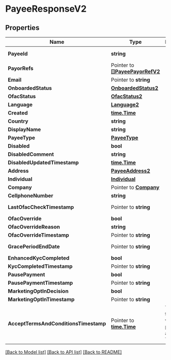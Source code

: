 # PayeeResponseV2

## Properties

Name | Type | Description | Notes
------------ | ------------- | ------------- | -------------
**PayeeId** | **string** |  | [optional] [readonly] 
**PayorRefs** | Pointer to [**[]PayeePayorRefV2**](PayeePayorRefV2.md) |  | [optional] [readonly] 
**Email** | Pointer to **string** |  | [optional] 
**OnboardedStatus** | [**OnboardedStatus2**](OnboardedStatus_2.md) |  | [optional] 
**OfacStatus** | [**OfacStatus2**](OfacStatus_2.md) |  | [optional] 
**Language** | [**Language2**](Language_2.md) |  | [optional] 
**Created** | [**time.Time**](time.Time.md) |  | [optional] 
**Country** | **string** |  | [optional] 
**DisplayName** | **string** |  | [optional] 
**PayeeType** | [**PayeeType**](PayeeType.md) |  | [optional] 
**Disabled** | **bool** |  | [optional] 
**DisabledComment** | **string** |  | [optional] 
**DisabledUpdatedTimestamp** | [**time.Time**](time.Time.md) |  | [optional] 
**Address** | [**PayeeAddress2**](PayeeAddress_2.md) |  | [optional] 
**Individual** | [**Individual**](Individual.md) |  | [optional] 
**Company** | Pointer to [**Company**](Company.md) |  | [optional] 
**CellphoneNumber** | **string** |  | [optional] 
**LastOfacCheckTimestamp** | Pointer to **string** |  | [optional] [readonly] 
**OfacOverride** | **bool** |  | [optional] 
**OfacOverrideReason** | **string** |  | [optional] 
**OfacOverrideTimestamp** | Pointer to **string** |  | [optional] 
**GracePeriodEndDate** | Pointer to **string** |  | [optional] [readonly] 
**EnhancedKycCompleted** | **bool** |  | [optional] 
**KycCompletedTimestamp** | Pointer to **string** |  | [optional] 
**PausePayment** | **bool** |  | [optional] 
**PausePaymentTimestamp** | Pointer to **string** |  | [optional] 
**MarketingOptInDecision** | **bool** |  | [optional] 
**MarketingOptInTimestamp** | Pointer to **string** |  | [optional] 
**AcceptTermsAndConditionsTimestamp** | Pointer to [**time.Time**](time.Time.md) | The timestamp when the payee last accepted T&amp;Cs | [optional] [readonly] 

[[Back to Model list]](../README.md#documentation-for-models) [[Back to API list]](../README.md#documentation-for-api-endpoints) [[Back to README]](../README.md)


